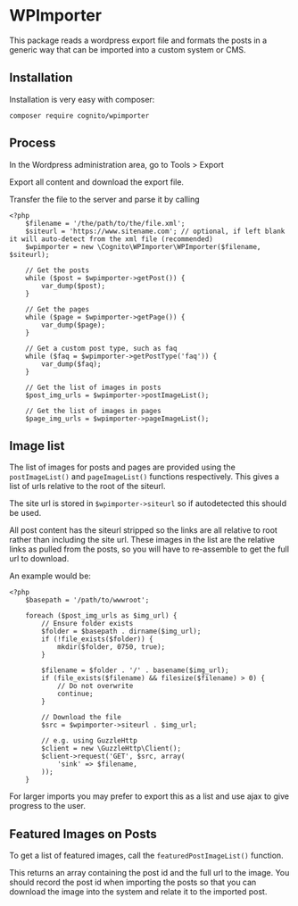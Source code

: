 # WPImporter

This package reads a wordpress export file and formats the posts in a generic way that can be imported into a custom system or CMS.

## Installation

Installation is very easy with composer:

	composer require cognito/wpimporter

## Process

In the Wordpress administration area, go to Tools > Export

Export all content and download the export file.

Transfer the file to the server and parse it by calling

	<?php
		$filename = '/the/path/to/the/file.xml';
		$siteurl = 'https://www.sitename.com'; // optional, if left blank it will auto-detect from the xml file (recommended)
		$wpimporter = new \Cognito\WPImporter\WPImporter($filename, $siteurl);

		// Get the posts
		while ($post = $wpimporter->getPost()) {
			var_dump($post);
		}

		// Get the pages
		while ($page = $wpimporter->getPage()) {
			var_dump($page);
		}

		// Get a custom post type, such as faq
		while ($faq = $wpimporter->getPostType('faq')) {
			var_dump($faq);
		}

		// Get the list of images in posts
		$post_img_urls = $wpimporter->postImageList();

		// Get the list of images in pages
		$page_img_urls = $wpimporter->pageImageList();


## Image list

The list of images for posts and pages are provided using the `postImageList()` and `pageImageList()` functions respectively.
This gives a list of urls relative to the root of the siteurl.

The site url is stored in `$wpimporter->siteurl` so if autodetected this should be used.

All post content has the siteurl stripped so the links are all relative to root rather than including the site url.
These images in the list are the relative links as pulled from the posts, so you will have to re-assemble to get the full url to download.

An example would be:

	<?php
		$basepath = '/path/to/wwwroot';

		foreach ($post_img_urls as $img_url) {
			// Ensure folder exists
			$folder = $basepath . dirname($img_url);
			if (!file_exists($folder)) {
				mkdir($folder, 0750, true);
			}

			$filename = $folder . '/' . basename($img_url);
			if (file_exists($filename) && filesize($filename) > 0) {
				// Do not overwrite
				continue;
			}

			// Download the file
			$src = $wpimporter->siteurl . $img_url;

			// e.g. using GuzzleHttp
			$client = new \GuzzleHttp\Client();
			$client->request('GET', $src, array(
				'sink' => $filename,
			));
		}

For larger imports you may prefer to export this as a list and use ajax to give progress to the user.

## Featured Images on Posts

To get a list of featured images, call the `featuredPostImageList()` function.

This returns an array containing the post id and the full url to the image.
You should record the post id when importing the posts so that you can download the image into the system and relate it to the imported post.
